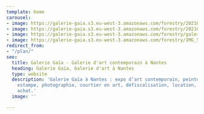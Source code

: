 ```yaml
---
template: home
carousel:
- image: https://galerie-gaia.s3.eu-west-3.amazonaws.com/forestry/20210326_WIDE_Artefacts_Gaia_EPonsaud_05.jpg
- image: https://galerie-gaia.s3.eu-west-3.amazonaws.com/forestry/20210329_WIDE_Artefacts_Gaia_EPonsaud_53.jpg
- image: https://galerie-gaia.s3.eu-west-3.amazonaws.com/forestry/galerie-gaia-WIDE-SOEMONE-avril2019.jpg
- image: https://galerie-gaia.s3.eu-west-3.amazonaws.com/forestry/IMG_5302.jpg
redirect_from:
- "/plan/"
seo:
  title: Galerie Gaïa - Galerie d'art contemporain à Nantes
  heading: Galerie Gaïa, Galerie d'art à Nantes
  type: website
  description: 'Galerie Gaïa à Nantes : expo d’art contemporain, peinture, sculpture,
    estampe, photographie, courtier en art, défiscalisation, location, prêt avant
    achat.'
  image: ''

---
```

